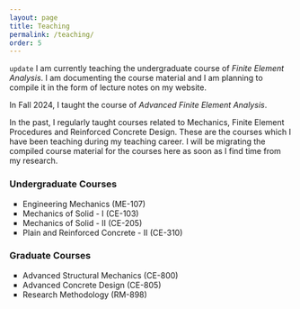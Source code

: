 ```yaml
---
layout: page
title: Teaching
permalink: /teaching/
order: 5
---
```

<div class="container">
    <div class="box only-box">    
      <p><code>update</code> I am currently teaching the undergraduate course of <em> Finite Element Analysis</em>. I am documenting the course material and I am planning to compile it in the form of lecture notes on my website.</p>
      <p>In Fall 2024, I taught the course of <em>Advanced Finite Element Analysis</em>.</p>
      <p>In the past, I regularly taught courses related to Mechanics, Finite Element Procedures and Reinforced Concrete Design. These are the courses which I have been teaching during my teaching career. I will be migrating the compiled course material for the courses here as soon as I find time from my research.</p>
        <h3>Undergraduate Courses</h3>
            <ul style="list-style-type: square;">
                <li>Engineering Mechanics (ME-107)</li>
                <li>Mechanics of Solid - I (CE-103)</li>
                <li>Mechanics of Solid - II (CE-205)</li>
                <li>Plain and Reinforced Concrete - II (CE-310)</li>
            </ul>
        <h3>Graduate Courses</h3>
            <ul style="list-style-type: square;">
                <li>Advanced Structural Mechanics (CE-800)</li>
                <li>Advanced Concrete Design (CE-805)</li>
                <li>Research Methodology (RM-898)</li>
            </ul>
    </div>
</div>